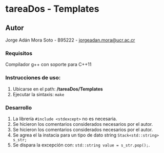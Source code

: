 # tareaDos - Templates

## Autor

Jorge Adán Mora Soto - B95222 - <jorgeadan.mora@ucr.ac.cr>

### Requisitos

Compilador g++ con soporte para C++11

### Instrucciones de uso:

1. Ubicarse en el path: **/tareaDos/Templates**
2. Ejecutar la sintaxis: `make`

### Desarrollo

1. La librería `#include <stdexcept>` no es necesaria.
2. Se hicieron los comentarios considerados necesarios por el autor.
3. Se hicieron los comentarios considerados necesarios por el autor.
4. Se agrea el la instacia para un tipo de dato string `Stack<std::string> s_str;`
5. Se dispara la excepción con: `std::string value = s_str.pop();`.
